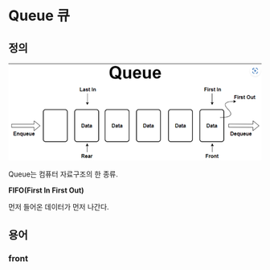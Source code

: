 # Queue 큐

## 정의
![queue](../../images/Cs/queue.png)

Queue는 컴퓨터 자료구조의 한 종류.

**FIFO(First In First Out)**

먼저 들어온 데이터가 먼저 나간다.

## 용어

### front 